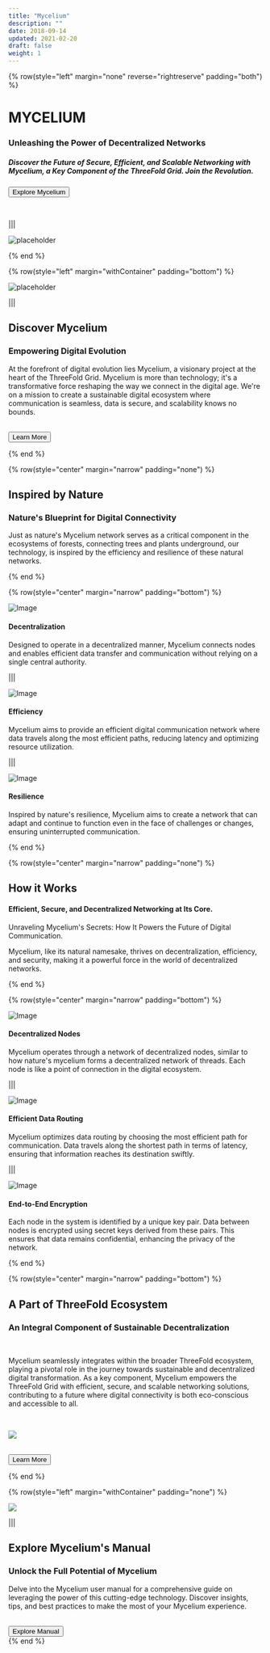 ```yaml
---
title: "Mycelium"
description: ""
date: 2018-09-14
updated: 2021-02-20
draft: false
weight: 1
---
```

<div class="container mx-auto">
<!-- section 1 (header) -->


{% row(style="left" margin="none" reverse="rightreserve" padding="both") %}



<div class="px-4 md:px-16 lg:px-28">

# MYCELIUM
### Unleashing the Power of Decentralized Networks

##### Discover the Future of Secure, Efficient, and Scalable Networking with Mycelium, a Key Component of the ThreeFold Grid. Join the Revolution.


<button onclick="/about">Explore Mycelium</button>

</div>

<br>

|||

![placeholder](./img/hearo3.png#mx-auto)

{% end %}

<!-- section 1 (header) -->

{% row(style="left" margin="withContainer" padding="bottom") %}

![placeholder](./img/ok11.png#mx-md)

|||

<div class="px-4 md:px-16 lg:px-28">

## Discover Mycelium
### Empowering Digital Evolution

At the forefront of digital evolution lies Mycelium, a visionary project at the heart of the ThreeFold Grid. Mycelium is more than technology; it's a transformative force reshaping the way we connect in the digital age. We're on a mission to create a sustainable digital ecosystem where communication is seamless, data is secure, and scalability knows no bounds.

<br>

<button onclick="/about">
  Learn More
</button>

</div>

{% end %}


<!-- section 3 (header) -->

<div class="container mx-auto"> 

{% row(style="center" margin="narrow" padding="none") %}

## Inspired by Nature
### Nature's Blueprint for Digital Connectivity

Just as nature's Mycelium network serves as a critical component in the ecosystems of forests, connecting trees and plants underground, our technology, is inspired by the efficiency and resilience of these natural networks.

{% end %}

{% row(style="center" margin="narrow" padding="bottom") %}

<div class="mx-6 my-6">

![Image](./img/decent.png#md#mx-auto)

#### Decentralization
Designed to operate in a decentralized manner, Mycelium connects nodes and enables efficient data transfer and communication without relying on a single central authority.

</div>

|||

<div class="mx-6 my-6">

![Image](./img/efficient2.png#md#mx-auto)

#### Efficiency
Mycelium aims to provide an efficient digital communication network where data travels along the most efficient paths, reducing latency and optimizing resource utilization.
</div>

|||

<div class="mx-6 my-6">

![Image](./img/secure2.png#md#mx-auto)

#### Resilience
Inspired by nature's resilience, Mycelium aims to create a network that can adapt and continue to function even in the face of challenges or changes, ensuring uninterrupted communication.

</div>

{% end %}

<!-- section 3 (header) -->

<div class="container mx-auto"> 

{% row(style="center" margin="narrow" padding="none") %}

## How it Works

#### Efficient, Secure, and Decentralized Networking at Its Core. 

Unraveling Mycelium's Secrets: How It Powers the Future of Digital Communication. 

Mycelium, like its natural namesake, thrives on decentralization, efficiency, and security, making it a powerful force in the world of decentralized networks.

{% end %}

{% row(style="center" margin="narrow" padding="bottom") %}

<div class="mx-4 my-4">

![Image](./img/nodes.png#md#mx-auto)

#### Decentralized Nodes
Mycelium operates through a network of decentralized nodes, similar to how nature's mycelium forms a decentralized network of threads. Each node is like a point of connection in the digital ecosystem.

</div>

|||

<div class="mx-4 my-4">

![Image](./img/routing.png#md#mx-auto)

#### Efficient Data Routing
Mycelium optimizes data routing by choosing the most efficient path for communication. Data travels along the shortest path in terms of latency, ensuring that information reaches its destination swiftly.
</div>

|||

<div class="mx-4 my-4">

![Image](./img/encryption.png#md#mx-auto)

#### End-to-End Encryption
Each node in the system is identified by a unique key pair. Data between nodes is encrypted using secret keys derived from these pairs. This ensures that data remains confidential, enhancing the privacy of the network.

</div>

{% end %}

<!-- section 3 (header) -->

{% row(style="center" margin="narrow" padding="bottom") %}

## A Part of ThreeFold Ecosystem

### An Integral Component of Sustainable Decentralization

<br>

Mycelium seamlessly integrates within the broader ThreeFold ecosystem, playing a pivotal role in the journey towards sustainable and decentralized digital transformation. 
As a key component, Mycelium empowers the ThreeFold Grid with efficient, secure, and scalable networking solutions, contributing to a future where digital connectivity is both eco-conscious and accessible to all.

<br>

![](img/TFbgb.png#mx-auto)


<br>

<button onclick="https://threefold.io">
  Learn More
</button>


{% end %}

<!-- section 5 subscription -->

{% row(style="left" margin="withContainer" padding="none") %}

![](./img/manual.png#mx-auto)

|||

## Explore Mycelium's Manual
### Unlock the Full Potential of Mycelium

Delve into the Mycelium user manual for a comprehensive guide on leveraging the power of this cutting-edge technology. Discover insights, tips, and best practices to make the most of your Mycelium experience.

<br>

<button onclick="https://manual.grid.tf">
  Explore Manual
</button>


</div>
{% end %}

